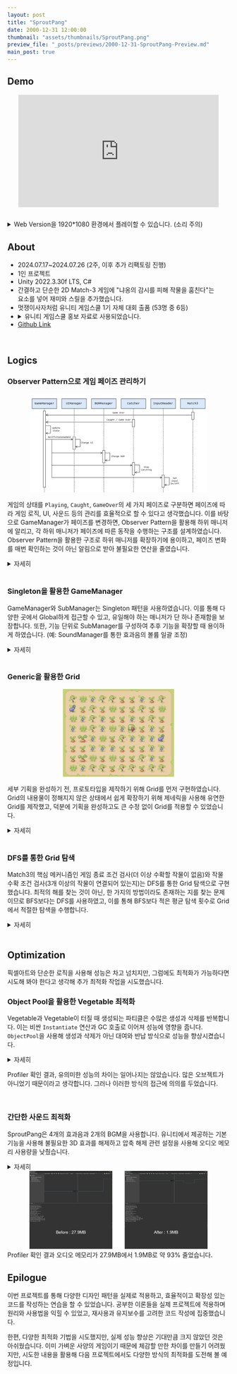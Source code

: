 ```yaml
---
layout: post
title: "SproutPang"
date: 2000-12-31 12:00:00
thumbnail: "assets/thumbnails/SproutPang.png"
preview_file: "_posts/previews/2000-12-31-SproutPang-Preview.md"
main_post: true
---
```

## Demo

<div style="position: relative; padding-bottom: 56.25%; height: 0; overflow: hidden; max-width: 100%; margin: 0 auto;">
  <iframe 
    style="position: absolute; top: 0; left: 50%; width: 90%; height: 90%; transform: translateX(-50%);" 
    src="https://www.youtube.com/embed/F2qwxJidN-w" 
    frameborder="0" 
    allowfullscreen="true">
  </iframe>
</div>
<details>
    <summary>Web Version을 1920*1080 환경에서 플레이할 수 있습니다. (소리 주의)</summary>
    <div style="position: relative; padding-bottom: 75%; height: 0; overflow: hidden; max-width: 100%;">
        <iframe 
            style="position: absolute; top: 0; left: 0; width: 140%; height: 140%; border: none; transform: scale(0.7); transform-origin: 0 0;" 
            src="https://taeahnk.github.io/SproutPang/" 
            scrolling="no"
            frameborder="0" 
            allowfullscreen="true">
        </iframe>
    </div>
</details>

<h2> About </h2>

- 2024.07.17~2024.07.26 (2주, 이후 추가 리팩토링 진행)
- 1인 프로젝트
- Unity 2022.3.30f LTS, C#
- 간결하고 단순한 2D Match-3 게임에 "냐옹의 감시를 피해 작물을 훔친다"는<br>요소를 넣어 재미와 스릴을 추가했습니다.
- 멋쟁이사자처럼 유니티 게임스쿨 1기 자체 대회 출품 (53명 중 6등)
- <details><summary>유니티 게임스쿨 홍보 자료로 사용되었습니다.</summary><img src="/assets/img/SproutPang/SproutPang01.png" width="30%" height="auto"></details>
- [Github Link](https://github.com/TaeAhnK/SproutPang)

<br>

## Logics
### Observer Pattern으로 게임 페이즈 관리하기
<div align="center"><img src="/assets/img/SproutPang/SproutPang02.png" width="80%" height="auto"></div>

게임의 상태를 `Playing`, `Caught`, `GameOver`의 세 가지 페이즈로 구분하면 페이즈에 따라 게임 로직, UI, 사운드 등의 관리를 효율적으로 할 수 있다고 생각했습니다. 이를 바탕으로 GameManager가 페이즈를 변경하면, Observer Pattern을 활용해 하위 매니저에 알리고, 각 하위 매니저가 페이즈에 따른 동작을 수행하는 구조를 설계하였습니다. Observer Pattern을 활용한 구조로 하위 매니저를 확장하기에 용이하고, 페이즈 변화를 매번 확인하는 것이 아닌 알림으로 받아 불필요한 연산을 줄였습니다.

<details markdown="1">
<summary>자세히</summary>

```c#
public class GameManager : MonoBehaviour
{
    public void UpdateGameState(GameState state)
    {
        gameState = state;        
        OnGameStateChanged?.Invoke(gameState);
    }
}
```
`GameManager`는 특정 상황에서 `GameState`를 변경하고, `OnGameStateChanged`를 구독한 `SubManager`에 알림을 보냅니다.

```c#
public abstract class SubManager<T> : MonoBehaviour where T : MonoBehaviour
{
    protected virtual void Awake()
    {
        ... 
        GameManager.OnGameStateChanged += OnGameStateChanged;
    }
    
    protected void OnGameStateChanged(GameState state)
    {
        switch (state)
        {
            case GameState.Playing:
                OnPlaying();
                break;
            case GameState.Caught:
                OnCaught();
                break;
            case GameState.GameOver:
                OnGameOver();
                break;
            default:
                break;
        }
    }

    protected virtual void OnDestroy()
    {
        GameManager.OnGameStateChanged -= OnGameStateChanged;
    }
    protected virtual void OnPlaying() { }
    protected virtual void OnCaught() { }
    protected virtual void OnGameOver() { }
}
```
다른 하위 Manager들은 `SubManager`를 상속받으며, `SubManager`는 `OnGameStateChanged`의 구독과 구독 해제, 상태에 대한 Interface 역할을 합니다.
</details>
<br>

### Singleton을 활용한 GameManager
GameManager와 SubManager는 Singleton 패턴을 사용하였습니다. 이를 통해 다양한 곳에서 Global하게 접근할 수 있고, 유일해야 하는 매니저가 단 하나 존재함을 보장합니다.
또한, 기능 단위로 SubManager를 구성하여 추후 기능을 확장할 때 용이하게 하였습니다. (예: SoundManager를 통한 효과음의 볼륨 일괄 조정)
<details markdown="1">
<summary>자세히</summary>

```c#
public class GameManager : MonoBehaviour
{
    private static GameManager instance;
    public static GameManager Instance
    {
        get
        {
            if (!instance)
            {
                instance = FindAnyObjectByType<GameManager>();
                if (!instance)
                {
                    var go = new GameObject(typeof(GameManager).Name + " Auto-generated");
                    instance = go.AddComponent<GameManager>();
                }
            }
            return instance;
        }
    }
    ...
    private void Awake()
    {
        if (instance != null && instance != this)
        {
            Destroy(gameObject);
        }
        else
        {
            instance = this;
        }
        instance = this;
    }
}
```

SubManager는 제네릭을 사용해 상속이 가능하며, 쉽게 기능을 확장할 수 있습니다.

```c#
public abstract class SubManager<T> : MonoBehaviour where T : MonoBehaviour
{
    private static T instance;
    public static T Instance
    {
        get
        {
            if (!instance)
            {
                instance = FindAnyObjectByType<T>();
                if (!instance)
                {
                    var go = new GameObject(typeof(T).Name + " Auto-generated");
                    instance = go.AddComponent<T>();
                }
            }
            return instance;
        }
    }
}
```

</details>
<br>

### Generic을 활용한 Grid
<div align="center"><img src="/assets/img/SproutPang/SproutPang03.png" width="50%" height="auto"></div>

세부 기획을 완성하기 전, 프로토타입을 제작하기 위해 Grid를 먼저 구현하였습니다. Grid의 내용물이 정해지지 않은 상태에서 쉽게 확장하기 위해 제네릭을 사용해 유연한 Grid를 제작했고, 덕분에 기획을 완성하고도 큰 수정 없이 Grid를 적용할 수 있었습니다.

<details markdown="1">
<summary>자세히</summary>

```c#
public class Match3Grid<T> where T : MonoBehaviour
{
    public int width;
    public int height;
    public float cellSize;
    public Vector3 pivot;
    public T[,] gridArray;

    public Match3Grid(int width, int height, float cellSize, Vector3 pivot) { ... }
    public Vector3 GridToWorld(int x, int y, GridPoint gridPoint) { ... }
    public Vector2Int? WorldToGrid(Vector3 worldPosition) { ... }
    public void DrawDebugLines() { ... }
    public bool IsAdjacent(Vector2Int posA, Vector2Int posB) { ... }
    public bool IsValidPos(int x, int y) { ... }
    public bool IsValidPos(Vector2Int pos) { ... }
    public void Swap(Vector2Int targetA, Vector2Int targetB) { ... }
}
```

</details>
<br>

### DFS를 통한 Grid 탐색
Match3의 핵심 메커니즘인 게임 종료 조건 검사(더 이상 수확할 작물이 없음)와 작물 수확 조건 검사(3개 이상의 작물이 연결되어 있는지)는 DFS를 통한 Grid 탐색으로 구현했습니다. 최적의 해를 찾는 것이 아닌, 한 가지의 방법이라도 존재하는 지를 찾는 문제이므로 BFS보다는 DFS를 사용하였고, 이를 통해 BFS보다 적은 평균 탐색 횟수로 Grid에서 적절한 탐색을 수행합니다.

<details markdown="1">
<summary>자세히</summary>

```c#
public class Match3 : MonoBehaviour
{
    ...
    // DFS
    private bool[,] visited;
    private Stack<Vector2Int> DFSStack = new Stack<Vector2Int>(10);
    private List<Vector2Int> PopList = new List<Vector2Int>(10);
    private Vector2Int[] adjVector = {Vector2Int.down, Vector2Int.right, Vector2Int.left, Vector2Int.up};

    private void HarvestTarget(Vector2Int targetA)
    {
        ResetDFS();
        VegetableType type = grid.gridArray[targetA.x, targetA.y].type;
        DFSStack.Push(targetA);
        while (DFSStack.Count > 0)
        {
            Vector2Int current = DFSStack.Pop();
            if (!visited[current.x, current.y])
            {
                visited[current.x, current.y] = true;
                PopList.Add(current);
                foreach (Vector2Int dir in adjVector)
                {
                    Vector2Int temp = current + dir;
                    if (grid.IsValidPos(temp)
                        && grid.gridArray[temp.x, temp.y] != null
                        && !visited[temp.x, temp.y]
                        && grid.gridArray[temp.x, temp.y].type == type
                        && grid.gridArray[temp.x, temp.y].state == VegetableState.Riped)
                    {
                        DFSStack.Push(temp);                        
                    }
                }
            }
        }

        // Not enough vegetables
        if (PopList.Count < Match3Config.MinPopNum)
        {
            return;
        }
        else
        {
            GameManager.Instance.AddScore(PopList.Count * PopList.Count * 10);
            foreach (Vector2Int popItem in PopList)
            {
                DestroyElement(popItem.x, popItem.y);
            }
            SoundManager.Instance.PlaySound(SoundType.harvest);
        }
    }

    private bool NoMatch3Check()
    {
        // Check Every Vegetable is riped
        for (int i = 0; i < grid.width; i++)
        {
            for (int j = 0; j < grid.height; j++)
            {
                Vector2Int temp = new Vector2Int(i, j);
                if (grid.gridArray[temp.x, temp.y] is null
                    || grid.gridArray[temp.x, temp.y].state != VegetableState.Riped)
                {
                    return false;
                }
            }
        }

        for (int i = 0; i < grid.width; i++)
        {
            for (int j = 0; j < grid.height; j++)
            {
                // DFS for Possible Match3
                ResetDFS();
                VegetableType type = grid.gridArray[i, j].type;
                DFSStack.Push(new Vector2Int(i, j));
                while (DFSStack.Count > 0)
                {
                    Vector2Int current = DFSStack.Pop();
                    if (!visited[current.x, current.y])
                    {
                        visited[current.x, current.y] = true;
                        PopList.Add(current);
                        foreach (Vector2Int dir in adjVector)
                        {
                            Vector2Int temp = current + dir;

                            if (grid.IsValidPos(temp)
                                && grid.gridArray[temp.x, temp.y] is not null
                                && !visited[temp.x, temp.y]
                                && grid.gridArray[temp.x, temp.y].type == type
                                && grid.gridArray[temp.x, temp.y].state == VegetableState.Riped)
                            {
                                DFSStack.Push(temp);
                            }
                        }
                    }
                    if (PopList.Count >= Match3Config.MinPopNum)
                    {
                        return false;
                    }
                }
            }
        }
        return true;
    }
}
```

</details>

<br>

## Optimization
픽셀아트와 단순한 로직을 사용해 성능은 차고 넘치지만, 그럼에도 최적화가 가능하다면 시도해 봐야 한다고 생각해 추가 최적화 작업을 시도했습니다.

### Object Pool을 활용한 Vegetable 최적화
Vegetable과 Vegetable이 터질 때 생성되는 파티클은 수많은 생성과 삭제를 반복합니다. 이는 비싼 `Instantiate` 연산과 GC 호출로 이어져 성능에 영향을 줍니다.
`ObjectPool`을 사용해 생성과 삭제가 아닌 대여와 반납 방식으로 성능을 향상시켰습니다.

<details markdown="1">
<summary>자세히</summary>

```c#
public class ObjectPool
{
    public GameObject prefab;
    private Queue<GameObject> pool = new Queue<GameObject>();

    public ObjectPool(GameObject prefab, int count)
    {
        this.prefab = prefab;
        for (int i = 0; i < count; i++)
        {
            pool.Enqueue(CreateNewObject());
        }
    }

    private GameObject CreateNewObject()
    {
        if (!prefab)
        {
            return null; // Error
        }
        var obj = Object.Instantiate(prefab);
        obj.SetActive(false);
        return obj;
    }

    public GameObject GetObject()
    {
        if (pool.Count > 0)
        {
            var obj = pool.Dequeue();
            obj.SetActive(true);
            return obj;
        }
        else
        {
            var obj = CreateNewObject();
            obj.SetActive(true);
            return obj;
        }
    }

    public void ReturnObject(GameObject obj)
    {
        obj.SetActive(false);
        pool.Enqueue(obj);
    }

}
```
`Object Pool`을 생성할 때 미리 몇 개의 GameObject를 만들어 큐에 저장해두고, 요청이 있으면 저장된 GameObject를 반환합니다.
더 이상 반환할 GameObject가 없다면 추가로 생성합니다.

```c#
public class Match3 : MonoBehaviour
{
    ...
    private Dictionary<VegetableType, ObjectPool> VegetableObjPool 
                                                        = new Dictionary<VegetableType, ObjectPool>();
    ...
}


public class VegetableParticleManager : MonoBehaviour
{
    ...    
    private Dictionary<VegetableType, ObjectPool> ParticleObjectPools 
                                                        = new Dictionary<VegetableType, ObjectPool>();
    ...
}
```
Match3와 VegetableParticleManager는 `<VegetableType, ObjectPool>`의 쌍을 `Dictionary`로 저장하여 키를 통해 필요한 `Object Pool`에 접근합니다.

</details>

Profiler 확인 결과, 유의미한 성능의 차이는 일어나지는 않았습니다. 많은 오브젝트가 아니었기 때문이라고 생각합니다. 그러나 이러한 방식의 접근에 의의를 두었습니다.

<br>

### 간단한 사운드 최적화
SproutPang은 4개의 효과음과 2개의 BGM을 사용합니다. 유니티에서 제공하는 기본 기능을 사용해 불필요한 3D 효과를 해제하고 압축 해제 관련 설정을 사용해 오디오 메모리 사용량을 낮췄습니다.

<details markdown="1">
<summary>자세히</summary>
<div align="center"><img src="/assets/img/SproutPang/SproutPang04.png" width="60%" height="auto"></div>
효과음은 다음의 설정을 통해 최적화를 진행했습니다.

- Force To Mono : 입체 음향을 사용하는 것이 아니므로 단일 채널 사운드를 사용했습니다.
- Ambisonic : Sound Field 또한 사용하지 않아 해제했습니다.
- Decompress On Load : 메모리를 조금 더 사용하지만 미리 소리를 압축 해제해 놓습니다. 효과음은 용량이 작아 사용했습니다.
- 압축 포맷 : Vorbis

<div align="center"><img src="/assets/img/SproutPang/SproutPang05.png" width="60%" height="auto"></div>
BGM은 다음의 설정을 사용했습니다.
- Force To Mono
- Ambisonic
- Streaming : 메모리에 파일을 로드하지 않고 디스크에서 읽습니다.
- 압축 포맷 : Vorbis

</details>

<div align="center"><img src="/assets/img/SproutPang/SproutPang06.png" width="80%" height="auto"></div>
Profiler 확인 결과 오디오 메모리가 27.9MB에서 1.9MB로 약 93% 줄었습니다.

<br>

## Epilogue
이번 프로젝트를 통해 다양한 디자인 패턴을 실제로 적용하고, 효율적이고 확장성 있는 코드를 작성하는 연습을 할 수 있었습니다. 
공부한 이론들을 실제 프로젝트에 적용하며 원리와 사용법을 익힐 수 있었고, 재사용과 유지보수를 고려한 코드 작성에 집중했습니다.   

한편, 다양한 최적화 기법을 시도했지만, 실제 성능 향상은 기대만큼 크지 않았던 것은 아쉬웠습니다.
이미 가벼운 사양의 게임이기 때문에 체감할 만한 차이를 만들기 어려웠지만, 시도한 내용을 활용해 다음 프로젝트에서도 다양한 방식의 최적화를 도전해 볼 예정입니다.